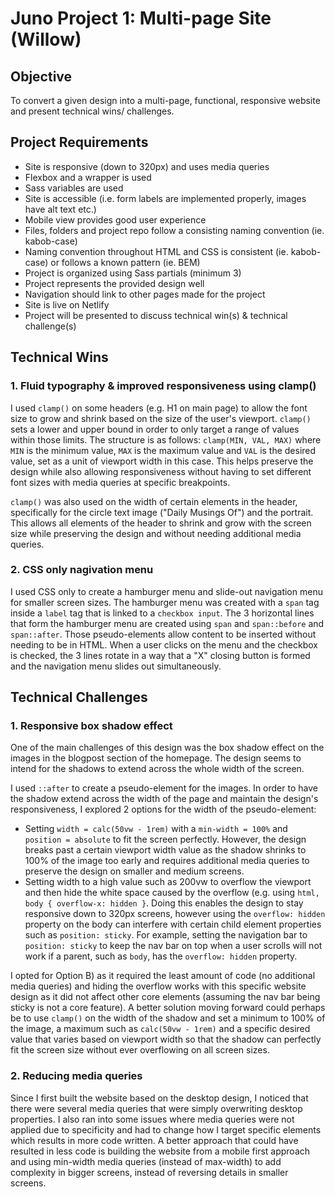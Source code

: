 # Juno Project 1: Multi-page Site (Willow)

## Objective
To convert a given design into a multi-page, functional, responsive website and present technical wins/ challenges. 

## Project Requirements

- Site is responsive (down to 320px) and uses media queries
- Flexbox and a wrapper is used
- Sass variables are used
- Site is accessible (i.e. form labels are implemented properly, images have alt text etc.)
- Mobile view provides good user experience
- Files, folders and project repo follow a consisting naming convention (ie. kabob-case)
- Naming convention throughout HTML and CSS is consistent (ie. kabob-case) or follows a known pattern (ie. BEM)
- Project is organized using Sass partials (minimum 3)
- Project represents the provided design well
- Navigation should link to other pages made for the project
- Site is live on Netlify
- Project will be presented to discuss technical win(s) & technical challenge(s)

## Technical Wins 

### 1. Fluid typography & improved responsiveness using clamp()
I used `clamp()` on some headers (e.g. H1 on main page) to allow the font size to grow and shrink based on the size of the user's viewport. `clamp()` sets a lower and upper bound in order to only target a range of values within those limits. The structure is as follows: `clamp(MIN, VAL, MAX)` where `MIN` is the minimum value, `MAX` is the maximum value and `VAL` is the desired value, set as a unit of viewport width in this case. This helps preserve the design while also allowing responsiveness without having to set different font sizes with media queries at specific breakpoints. 

`clamp()` was also used on the width of certain elements in the header, specifically for the circle text image ("Daily Musings Of") and the portrait. This allows all elements of the header to shrink and grow with the screen size while preserving the design and without needing additional media queries.

### 2. CSS only nagivation menu
I used CSS only to create a hamburger menu and slide-out navigation menu for smaller screen sizes. The hamburger menu was created with a `span` tag inside a `label` tag that is linked to a `checkbox input`. The 3 horizontal lines that form the hamburger menu are created using `span` and `span::before` and `span::after`. Those pseudo-elements allow content to be inserted without needing to be in HTML. When a user clicks on the menu and the checkbox is checked, the 3 lines rotate in a way that a "X" closing button is formed and the navigation menu slides out simultaneously. 

## Technical Challenges

### 1. Responsive box shadow effect
One of the main challenges of this design was the box shadow effect on the images in the blogpost section of the homepage. The design seems to intend for the shadows to extend across the whole width of the screen. 

I used `::after` to create a pseudo-element for the images. In order to have the shadow extend across the width of the page and maintain the design's responsiveness, I explored 2 options for the width of the pseudo-element:

- Setting `width = calc(50vw - 1rem)` with a `min-width = 100%` and `position = absolute` to fit the screen perfectly. However, the design breaks past a certain viewport width value as the shadow shrinks to 100% of the image too early and requires additional media queries to preserve the design on smaller and medium screens. 
- Setting width to a high value such as 200vw to overflow the viewport and then hide the white space caused by the overflow (e.g. using `html, body { overflow-x: hidden }`. Doing this enables the design to stay responsive down to 320px screens, however using the `overflow: hidden` property on the body can interfere with certain child element properties such as `position: sticky`. For example, setting the navigation bar to `position: sticky` to keep the nav bar on top when a user scrolls will not work if a parent, such as `body`, has the `overflow: hidden` property.

I opted for Option B) as it required the least amount of code (no additional media queries) and hiding the overflow works with this specific website design as it did not affect other core elements (assuming the nav bar being sticky is not a core feature). A better solution moving forward could perhaps be to use `clamp()` on the width of the shadow and set a minimum to 100% of the image, a maximum such as `calc(50vw - 1rem)` and a specific desired value that varies based on viewport width so that the shadow can perfectly fit the screen size without ever overflowing on all screen sizes. 

### 2. Reducing media queries
Since I first built the website based on the desktop design, I noticed that there were several media queries that were simply overwriting desktop properties. I also ran into some issues where media queries were not applied due to specificity and had to change how I target specific elements which results in more code written. A better approach that could have resulted in less code is building the website from a mobile first approach and using min-width media queries (instead of max-width) to add complexity in bigger screens, instead of reversing details in smaller screens. 